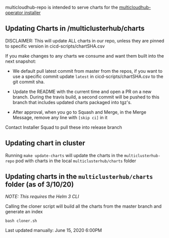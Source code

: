 multicloudhub-repo is intended to serve charts for the [multicloudhub-operator installer](https://github.com/open-cluster-management/multicloudhub-operator)

## Updating Charts in /multiclusterhub/charts 
DISCLAIMER: This will update ALL charts in our repo, unless they are pinned to specific version in cicd-scripts/chartSHA.csv

If you make changes to any charts we consume and want them built into the next snapshot: 
- We default pull latest commit from master from the repos, if you want to use a specific commit update `latest` in cicd-scripts/chartSHA.csv to the git commit sha. 

- Update the README with the current time and open a PR on a new branch. During the travis build, a second commit will be pushed to this branch that includes updated charts packaged into tgz's. 

- After approval, when you go to Squash and Merge, in the Merge Message, remove any line with `[skip ci]` in it

Contact Installer Squad to pull these into release branch

## Updating chart in cluster
Running `make update-charts` will update the charts in the `multiclusterhub-repo` pod with charts in the local `multiclusterhub/charts` folder

## Updating charts in the `multiclusterhub/charts` folder (as of 3/10/20)


*NOTE: This requires the Helm 3 CLI*

Calling the cloner script will build all the charts from the master branch and generate an index
```console
bash cloner.sh
```

Last updated manually: June 15, 2020 6:00PM

